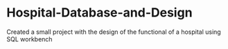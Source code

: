 # Hospital-Database-and-Design
Created a small project with the design of the functional of a hospital using SQL workbench
